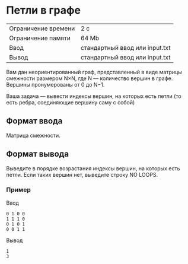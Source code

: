 # Петли в графе

<table>
 <tr>
    <td>Ограничение времени</td>
    <td>2 c</td>
 </tr>
 <tr>
    <td>Ограничение памяти</td>
    <td>64 Mb</td>
 </tr>
  <tr>
    <td>Ввод</td>
    <td>стандартный ввод или input.txt</td>
 </tr>
  <tr>
    <td>Вывод</td>
    <td>стандартный ввод или input.txt</td>
 </tr>
</table>


Вам дан неориентированный граф, представленный в виде матрицы смежности размером N×N, где N — количество вершин в графе. Вершины пронумерованы от 0 до N−1.

Ваша задача — вывести индексы вершин, на которых есть петли (то есть ребра, соединяющие вершину саму с собой)

## Формат ввода

Матрица смежности.

## Формат вывода

Выведите в порядке возрастания индексы вершин, на которых есть петли. Если таких вершин нет, выведите строку NO LOOPS.

### Пример

Ввод

    0 1 0 0
    1 1 1 0
    0 1 0 1
    0 0 1 1
    

Вывод

    1
    3